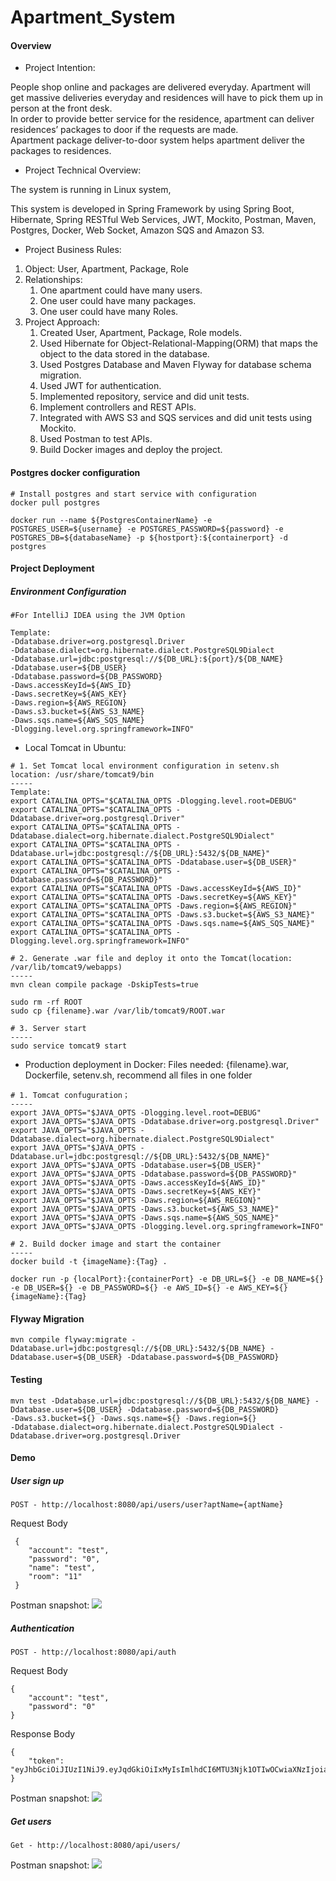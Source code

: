 # Apartment_System
#### Overview
* Project Intention:

People shop online and packages are delivered everyday. Apartment will get massive deliveries everyday and residences will have to pick them up in person at the front desk.   
In order to provide better service for the residence, apartment can deliver residences’ packages to door if the requests are made.   
Apartment package deliver-to-door system helps apartment deliver the  packages to residences.
* Project Technical Overview:

The system is running in Linux system, 

This system is developed in Spring Framework by using Spring Boot, Hibernate, Spring RESTful Web Services, JWT, Mockito, Postman, Maven, Postgres, Docker, Web Socket, Amazon SQS and Amazon S3.
* Project Business Rules:

1. Object: User, Apartment, Package, Role
2. Relationships: 
   1. One apartment could have many users.
   1. One user could have many packages.
   1. One user could have many Roles.
3. Project Approach:
   1. Created User, Apartment, Package, Role models.
   1. Used Hibernate for Object-Relational-Mapping(ORM) that maps the object to the data stored in the database.
   1. Used Postgres Database and Maven Flyway for database schema migration.
   1. Used JWT for authentication.
   1. Implemented repository, service and did unit tests.
   1. Implement controllers and REST APIs.
   1. Integrated with AWS S3 and SQS services and did unit tests using Mockito.
   1. Used Postman to test APIs.
   1. Build Docker images and deploy the project.
#### Postgres docker configuration
```
# Install postgres and start service with configuration
docker pull postgres

docker run --name ${PostgresContainerName} -e POSTGRES_USER=${username} -e POSTGRES_PASSWORD=${password} -e POSTGRES_DB=${databaseName} -p ${hostport}:${containerport} -d postgres
```
#### Project Deployment
##### Environment Configuration
```
#For IntelliJ IDEA using the JVM Option

Template:
-Ddatabase.driver=org.postgresql.Driver
-Ddatabase.dialect=org.hibernate.dialect.PostgreSQL9Dialect
-Ddatabase.url=jdbc:postgresql://${DB_URL}:${port}/${DB_NAME}
-Ddatabase.user=${DB_USER}
-Ddatabase.password=${DB_PASSWORD}
-Daws.accessKeyId=${AWS_ID}
-Daws.secretKey=${AWS_KEY}
-Daws.region=${AWS_REGION}
-Daws.s3.bucket=${AWS_S3_NAME}
-Daws.sqs.name=${AWS_SQS_NAME}
-Dlogging.level.org.springframework=INFO"
```
* Local Tomcat in Ubuntu:
     
```
# 1. Set Tomcat local environment configuration in setenv.sh
location: /usr/share/tomcat9/bin
-----
Template:
export CATALINA_OPTS="$CATALINA_OPTS -Dlogging.level.root=DEBUG"
export CATALINA_OPTS="$CATALINA_OPTS -Ddatabase.driver=org.postgresql.Driver"
export CATALINA_OPTS="$CATALINA_OPTS -Ddatabase.dialect=org.hibernate.dialect.PostgreSQL9Dialect"
export CATALINA_OPTS="$CATALINA_OPTS -Ddatabase.url=jdbc:postgresql://${DB_URL}:5432/${DB_NAME}"
export CATALINA_OPTS="$CATALINA_OPTS -Ddatabase.user=${DB_USER}"
export CATALINA_OPTS="$CATALINA_OPTS -Ddatabase.password=${DB_PASSWORD}"
export CATALINA_OPTS="$CATALINA_OPTS -Daws.accessKeyId=${AWS_ID}"
export CATALINA_OPTS="$CATALINA_OPTS -Daws.secretKey=${AWS_KEY}"
export CATALINA_OPTS="$CATALINA_OPTS -Daws.region=${AWS_REGION}"
export CATALINA_OPTS="$CATALINA_OPTS -Daws.s3.bucket=${AWS_S3_NAME}"
export CATALINA_OPTS="$CATALINA_OPTS -Daws.sqs.name=${AWS_SQS_NAME}"
export CATALINA_OPTS="$CATALINA_OPTS -Dlogging.level.org.springframework=INFO"

# 2. Generate .war file and deploy it onto the Tomcat(location: /var/lib/tomcat9/webapps)
-----
mvn clean compile package -DskipTests=true

sudo rm -rf ROOT
sudo cp {filename}.war /var/lib/tomcat9/ROOT.war

# 3. Server start
-----
sudo service tomcat9 start
```
* Production deployment in Docker: Files needed: {filename}.war, Dockerfile, setenv.sh, recommend all files in one folder
```
# 1. Tomcat confuguration；
-----
export JAVA_OPTS="$JAVA_OPTS -Dlogging.level.root=DEBUG"
export JAVA_OPTS="$JAVA_OPTS -Ddatabase.driver=org.postgresql.Driver"
export JAVA_OPTS="$JAVA_OPTS -Ddatabase.dialect=org.hibernate.dialect.PostgreSQL9Dialect"
export JAVA_OPTS="$JAVA_OPTS -Ddatabase.url=jdbc:postgresql://${DB_URL}:5432/${DB_NAME}"
export JAVA_OPTS="$JAVA_OPTS -Ddatabase.user=${DB_USER}"
export JAVA_OPTS="$JAVA_OPTS -Ddatabase.password=${DB_PASSWORD}"
export JAVA_OPTS="$JAVA_OPTS -Daws.accessKeyId=${AWS_ID}"
export JAVA_OPTS="$JAVA_OPTS -Daws.secretKey=${AWS_KEY}"
export JAVA_OPTS="$JAVA_OPTS -Daws.region=${AWS_REGION}"
export JAVA_OPTS="$JAVA_OPTS -Daws.s3.bucket=${AWS_S3_NAME}"
export JAVA_OPTS="$JAVA_OPTS -Daws.sqs.name=${AWS_SQS_NAME}"
export JAVA_OPTS="$JAVA_OPTS -Dlogging.level.org.springframework=INFO"

# 2. Build docker image and start the container
-----
docker build -t {imageName}:{Tag} .

docker run -p {localPort}:{containerPort} -e DB_URL=${} -e DB_NAME=${} -e DB_USER=${} -e DB_PASSWORD=${} -e AWS_ID=${} -e AWS_KEY=${} {imageName}:{Tag}
```
#### Flyway Migration
```
mvn compile flyway:migrate -Ddatabase.url=jdbc:postgresql://${DB_URL}:5432/${DB_NAME} -Ddatabase.user=${DB_USER} -Ddatabase.password=${DB_PASSWORD}
```
#### Testing
```
mvn test -Ddatabase.url=jdbc:postgresql://${DB_URL}:5432/${DB_NAME} -Ddatabase.user=${DB_USER} -Ddatabase.password=${DB_PASSWORD} 
-Daws.s3.bucket=${} -Daws.sqs.name=${} -Daws.region=${} 
-Ddatabase.dialect=org.hibernate.dialect.PostgreSQL9Dialect -Ddatabase.driver=org.postgresql.Driver
```
#### Demo
##### User sign up
```
POST - http://localhost:8080/api/users/user?aptName={aptName}
```
Request Body
```
 { 
 	"account": "test",
 	"password": "0",
 	"name": "test",
 	"room": "11"
 }
```
Postman snapshot:
![](https://github.com/mostzac/Apartment_System/blob/master/READMESnapshot/addUser.png)
##### Authentication
```
POST - http://localhost:8080/api/auth
```
Request Body
```
{
	"account": "test",
	"password": "0"
}
```
Response Body
```
{
    "token": "eyJhbGciOiJIUzI1NiJ9.eyJqdGkiOiIxMyIsImlhdCI6MTU3Njk1OTIwOCwiaXNzIjoiaW8uYXNjZW5kaW5nIiwiZXhwIjoxNTc3MDQ1NjA4LCJhbGxvd2VkUmVhZFJlc291cmNlcyI6IiIsImFsbG93ZWRDcmVhdGVSZXNvdXJjZXMiOiIiLCJhbGxvd2VkVXBkYXRlUmVzb3VyY2VzIjoiIiwiYWxsb3dlZERlbGV0ZVJlc291cmNlcyI6IiJ9.rm3XN5JeRdqec7CbB5f2g41nAuppxr9VyqOu1SzSJA4"
}
```
Postman snapshot:
![](https://github.com/mostzac/Apartment_System/blob/master/READMESnapshot/auth.png)
##### Get users
```
Get - http://localhost:8080/api/users/
```
Postman snapshot:
![](https://github.com/mostzac/Apartment_System/blob/master/READMESnapshot/getUsers.png)


   

